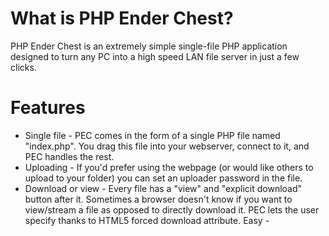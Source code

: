 # What is PHP Ender Chest?
PHP Ender Chest is an  extremely simple single-file PHP application designed to turn any PC into a high speed LAN file server in just a few clicks.

# Features
* Single file - PEC comes in the form of a single PHP file named "index.php". You drag this file into your webserver, connect to it, and PEC handles the rest.
* Uploading - If you'd prefer using the webpage (or would like others to upload to your folder) you can set an uploader password in the file.
* Download or view - Every file has a "view" and "explicit download" button after it. Sometimes a browser doesn't know if you want to view/stream a file as opposed to directly download it. PEC lets the user specify thanks to HTML5 forced download attribute.
Easy - 
